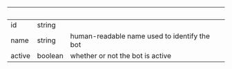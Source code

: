 <!-- Code generated for API Clients. DO NOT EDIT. -->

| &nbsp; | &nbsp;  | &nbsp;                                       |
| ------ | ------- | -------------------------------------------- |
| id     | string  |                                              |
| name   | string  | human-readable name used to identify the bot |
| active | boolean | whether or not the bot is active             |
